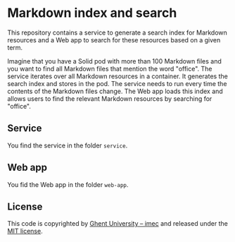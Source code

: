 # Markdown index and search

This repository contains a service to generate a search index for Markdown resources and
a Web app to search for these resources based on a given term.

Imagine that you have a Solid pod with more than 100 Markdown files and
you want to find all Markdown files that mention the word "office".
The service iterates over all Markdown resources in a container.
It generates the search index and stores in the pod.
The service needs to run every time the contents of the Markdown files change.
The Web app loads this index and 
allows users to find the relevant Markdown resources by searching for "office".

## Service

You find the service in the folder `service`.

## Web app

You fid the Web app in the folder `web-app`.

## License

This code is copyrighted by [Ghent University – imec](http://idlab.ugent.be/) and
released under the [MIT license](http://opensource.org/licenses/MIT).
